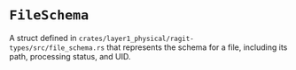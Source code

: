 # `FileSchema`

A struct defined in `crates/layer1_physical/ragit-types/src/file_schema.rs` that represents the schema for a file, including its path, processing status, and UID.